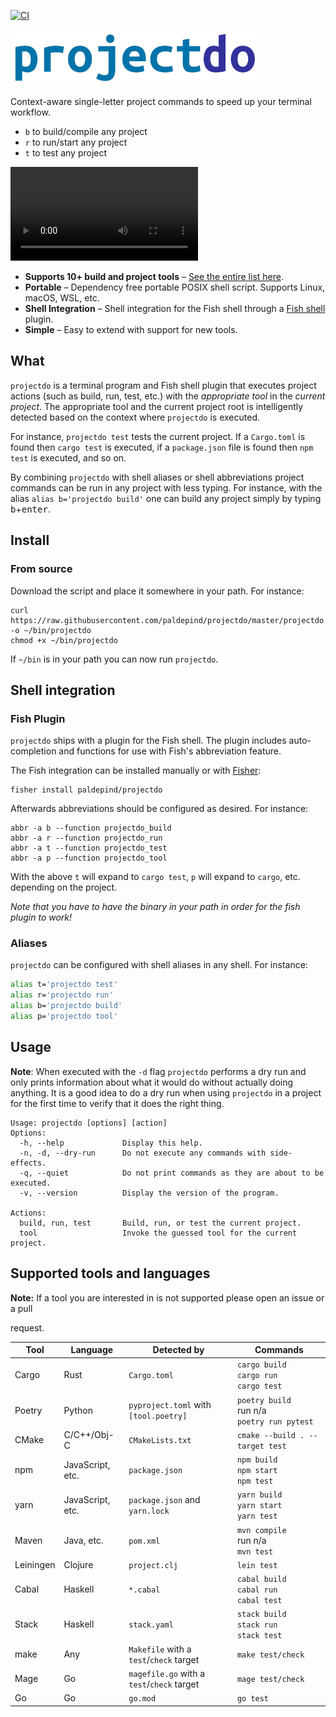 [![CI](https://github.com/paldepind/projectdo/actions/workflows/makefile.yml/badge.svg)](https://github.com/paldepind/projectdo/actions/workflows/makefile.yml)

<img src="logo.png" height="90" alt="projectdo" />

Context-aware single-letter project commands to speed up your terminal workflow.

* `b` to build/compile any project
* `r` to run/start any project
* `t` to test any project

<!-- For some reason putthing the video in a p tag causes GitHub to render the
video in a nicer box -->
<p>
  <video src="https://user-images.githubusercontent.com/521604/231857437-12c14aff-585d-4817-8f44-59b40ecc32e0.mov" />
</p>

* **Supports 10+ build and project tools** – [See the entire list
  here](#supported-tools-and-languages).
* **Portable** – Dependency free portable POSIX shell script. Supports Linux,
  macOS, WSL, etc.
* **Shell Integration** – Shell integration for the Fish shell through a [Fish
  shell](#fish-integration) plugin.
* **Simple** – Easy to extend with support for new tools.

## What

`projectdo` is a terminal program and Fish shell plugin that executes project
actions (such as build, run, test, etc.) with the _appropriate tool_ in the
_current project_. The appropriate tool and the current project root is
intelligently detected based on the context where `projectdo` is executed.

For instance, `projectdo test` tests the current project. If a `Cargo.toml` is
found then `cargo test` is executed, if a `package.json` file is found then
`npm test` is executed, and so on.

By combining `projectdo` with shell aliases or shell abbreviations project
commands can be run in any project with less typing. For instance, with the
alias `alias b='projectdo build'` one can build any project simply by typing
<kbd>b</kbd>+<kbd>enter</kbd>.

## Install

### From source

Download the script and place it somewhere in your path. For instance:

```
curl https://raw.githubusercontent.com/paldepind/projectdo/master/projectdo -o ~/bin/projectdo
chmod +x ~/bin/projectdo
```

If `~/bin` is in your path you can now run `projectdo`.

<!-- ### npm -->

<!-- T For Test can be installed from npm (easy if you're already using npm). -->

<!-- ``` -->
<!-- npm i --global @paldepind/tst -->
<!-- ``` -->

<!-- This automatically adds `t` to your path. -->

## Shell integration

### Fish Plugin

`projectdo` ships with a plugin for the Fish shell. The plugin includes
auto-completion and functions for use with Fish's abbreviation feature.

The Fish integration can be installed manually or with
[Fisher](https://github.com/jorgebucaran/fisher):

```
fisher install paldepind/projectdo
```

Afterwards abbreviations should be configured as desired. For instance:

```
abbr -a b --function projectdo_build
abbr -a r --function projectdo_run
abbr -a t --function projectdo_test
abbr -a p --function projectdo_tool
```

With the above `t` will expand to `cargo test`, `p` will expand to `cargo`,
etc. depending on the project.

_Note that you have to have the binary in your path in order for the fish plugin to work!_

### Aliases

`projectdo` can be configured with shell aliases in any shell. For instance:

```sh
alias t='projectdo test'
alias r='projectdo run'
alias b='projectdo build'
alias p='projectdo tool'
```

## Usage

**Note**: When executed with the `-d` flag `projectdo` performs a dry run and
only prints information about what it would do without actually doing anything.
It is a good idea to do a dry run when using `projectdo` in a project for the
first time to verify that it does the right thing.

```
Usage: projectdo [options] [action]
Options:
  -h, --help             Display this help.
  -n, -d, --dry-run      Do not execute any commands with side-effects.
  -q, --quiet            Do not print commands as they are about to be executed.
  -v, --version          Display the version of the program.

Actions:
  build, run, test       Build, run, or test the current project.
  tool                   Invoke the guessed tool for the current project.
```

## Supported tools and languages

**Note:** If a tool you are interested in is not supported please open an issue or a pull

request.

| Tool      | Language         | Detected by                                | Commands                                               |
|-----------|------------------|--------------------------------------------|--------------------------------------------------------|
| Cargo     | Rust             | `Cargo.toml`                               | `cargo build` <br/> `cargo run` <br/> `cargo test`     |
| Poetry    | Python           | `pyproject.toml` with `[tool.poetry]`      | `poetry build` <br/> run n/a <br/> `poetry run pytest` |
| CMake     | C/C++/Obj-C      | `CMakeLists.txt`                           | `cmake --build . --target test`                        |
| npm       | JavaScript, etc. | `package.json`                             | `npm build` <br/> `npm start` <br/> `npm test`         |
| yarn      | JavaScript, etc. | `package.json` and `yarn.lock`             | `yarn build` <br/> `yarn start` <br/> `yarn test`      |
| Maven     | Java, etc.       | `pom.xml`                                  | `mvn compile` <br/> run n/a <br/> `mvn test`           |
| Leiningen | Clojure          | `project.clj`                              | `lein test`                                            |
| Cabal     | Haskell          | `*.cabal`                                  | `cabal build` <br/> `cabal run` <br/> `cabal test`     |
| Stack     | Haskell          | `stack.yaml`                               | `stack build` <br/> `stack run` <br/> `stack test`     |
| make      | Any              | `Makefile` with a `test`/`check` target    | `make test/check`                                      |
| Mage      | Go               | `magefile.go` with a `test`/`check` target | `mage test/check`                                      |
| Go        | Go               | `go.mod`                                   | `go test`                                              |

